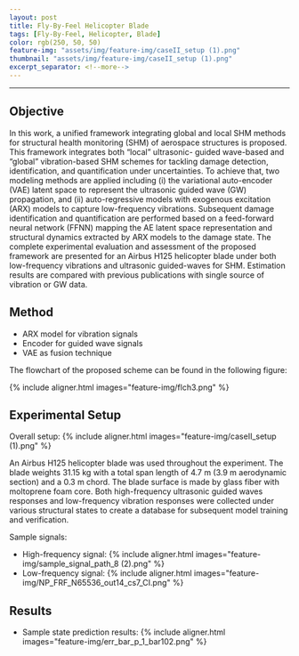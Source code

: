 ```yaml
---
layout: post
title: Fly-By-Feel Helicopter Blade
tags: [Fly-By-Feel, Helicopter, Blade]
color: rgb(250, 50, 50)
feature-img: "assets/img/feature-img/caseII_setup (1).png"
thumbnail: "assets/img/feature-img/caseII_setup (1).png"
excerpt_separator: <!--more-->
---
```


---
## Objective

In this work, a unified framework integrating global and local SHM methods for structural health monitoring (SHM) of aerospace
structures is proposed. This framework integrates both “local” ultrasonic-
guided wave-based and “global” vibration-based SHM schemes for tackling damage detection, identification, and quantification under uncertainties. To achieve that, two modeling methods are applied including (i)
the variational auto-encoder (VAE) latent space to represent the ultrasonic guided wave (GW) propagation, and (ii) auto-regressive models
with exogenous excitation (ARX) models to capture low-frequency vibrations. Subsequent damage identification and quantification are performed based on a feed-forward neural network (FFNN) mapping the
AE latent space representation and structural dynamics extracted by
ARX models to the damage state. The complete experimental evaluation and assessment of the proposed framework are presented for an
Airbus H125 helicopter blade under both low-frequency vibrations and
ultrasonic guided-waves for SHM. Estimation results are compared with
previous publications with single source of vibration or GW data.

## Method

* ARX model for vibration signals
* Encoder for guided wave signals
* VAE as fusion technique

The flowchart of the proposed scheme can be found in the following figure:

{% include aligner.html images="feature-img/flch3.png" %}

## Experimental Setup

Overall setup:
{% include aligner.html images="feature-img/caseII_setup (1).png" %}

An Airbus H125 helicopter blade was used throughout the experiment. The blade weights 31.15 kg with a total span length of 4.7 m (3.9 m aerodynamic section) and a 0.3 m chord. The blade surface is made by glass fiber with moltoprene foam core. Both high-frequency ultrasonic guided waves responses and low-frequency vibration responses were collected under various structural states to create a database for subsequent model training and verification.


Sample signals:
* High-frequency signal:
{% include aligner.html images="feature-img/sample_signal_path_8 (2).png" %}
* Low-frequency signal:
{% include aligner.html images="feature-img/NP_FRF_N65536_out14_cs7_CI.png" %}

## Results

* Sample state prediction results:
{% include aligner.html images="feature-img/err_bar_p_1_bar102.png" %}



<!-- [^1]:
    {% include citation.html key="ref1" %} -->
